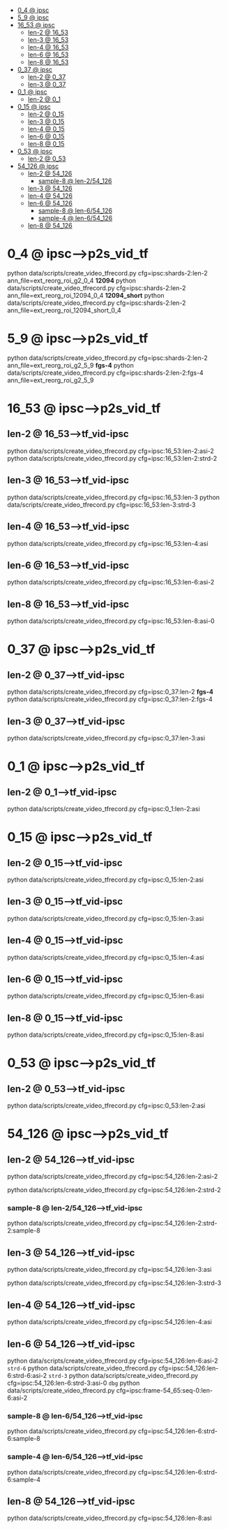 <!-- MarkdownTOC -->

- [0_4        @ ipsc](#0_4___ipsc_)
- [5_9       @ ipsc](#5_9___ipsc_)
- [16_53       @ ipsc](#16_53___ipsc_)
    - [len-2       @ 16_53](#len_2___16_5_3_)
    - [len-3       @ 16_53](#len_3___16_5_3_)
    - [len-4       @ 16_53](#len_4___16_5_3_)
    - [len-6       @ 16_53](#len_6___16_5_3_)
    - [len-8       @ 16_53](#len_8___16_5_3_)
- [0_37       @ ipsc](#0_37___ipsc_)
    - [len-2       @ 0_37](#len_2___0_37_)
    - [len-3       @ 0_37](#len_3___0_37_)
- [0_1       @ ipsc](#0_1___ipsc_)
    - [len-2       @ 0_1](#len_2___0_1_)
- [0_15       @ ipsc](#0_15___ipsc_)
    - [len-2       @ 0_15](#len_2___0_15_)
    - [len-3       @ 0_15](#len_3___0_15_)
    - [len-4       @ 0_15](#len_4___0_15_)
    - [len-6       @ 0_15](#len_6___0_15_)
    - [len-8       @ 0_15](#len_8___0_15_)
- [0_53       @ ipsc](#0_53___ipsc_)
    - [len-2       @ 0_53](#len_2___0_53_)
- [54_126       @ ipsc](#54_126___ipsc_)
    - [len-2       @ 54_126](#len_2___54_126_)
        - [sample-8       @ len-2/54_126](#sample_8___len_2_54_126_)
    - [len-3       @ 54_126](#len_3___54_126_)
    - [len-4       @ 54_126](#len_4___54_126_)
    - [len-6       @ 54_126](#len_6___54_126_)
        - [sample-8       @ len-6/54_126](#sample_8___len_6_54_126_)
        - [sample-4       @ len-6/54_126](#sample_4___len_6_54_126_)
    - [len-8       @ 54_126](#len_8___54_126_)

<!-- /MarkdownTOC -->

<a id="0_4___ipsc_"></a>
# 0_4        @ ipsc-->p2s_vid_tf
python data/scripts/create_video_tfrecord.py cfg=ipsc:shards-2:len-2 ann_file=ext_reorg_roi_g2_0_4
**12094**
python data/scripts/create_video_tfrecord.py cfg=ipsc:shards-2:len-2 ann_file=ext_reorg_roi_12094_0_4
**12094_short**
python data/scripts/create_video_tfrecord.py cfg=ipsc:shards-2:len-2 ann_file=ext_reorg_roi_12094_short_0_4

<a id="5_9___ipsc_"></a>
# 5_9       @ ipsc-->p2s_vid_tf
python data/scripts/create_video_tfrecord.py cfg=ipsc:shards-2:len-2 ann_file=ext_reorg_roi_g2_5_9
**fgs-4**
python data/scripts/create_video_tfrecord.py cfg=ipsc:shards-2:len-2:fgs-4 ann_file=ext_reorg_roi_g2_5_9

<a id="16_53___ipsc_"></a>
# 16_53       @ ipsc-->p2s_vid_tf
<a id="len_2___16_5_3_"></a>
## len-2       @ 16_53-->tf_vid-ipsc
python data/scripts/create_video_tfrecord.py cfg=ipsc:16_53:len-2:asi-2
python data/scripts/create_video_tfrecord.py cfg=ipsc:16_53:len-2:strd-2
<a id="len_3___16_5_3_"></a>
## len-3       @ 16_53-->tf_vid-ipsc
python data/scripts/create_video_tfrecord.py cfg=ipsc:16_53:len-3
python data/scripts/create_video_tfrecord.py cfg=ipsc:16_53:len-3:strd-3
<a id="len_4___16_5_3_"></a>
## len-4       @ 16_53-->tf_vid-ipsc
python data/scripts/create_video_tfrecord.py cfg=ipsc:16_53:len-4:asi
<a id="len_6___16_5_3_"></a>
## len-6       @ 16_53-->tf_vid-ipsc
python data/scripts/create_video_tfrecord.py cfg=ipsc:16_53:len-6:asi-2
<a id="len_8___16_5_3_"></a>
## len-8       @ 16_53-->tf_vid-ipsc
python data/scripts/create_video_tfrecord.py cfg=ipsc:16_53:len-8:asi-0

<a id="0_37___ipsc_"></a>
# 0_37       @ ipsc-->p2s_vid_tf
<a id="len_2___0_37_"></a>
## len-2       @ 0_37-->tf_vid-ipsc
python data/scripts/create_video_tfrecord.py cfg=ipsc:0_37:len-2
**fgs-4**
python data/scripts/create_video_tfrecord.py cfg=ipsc:0_37:len-2:fgs-4 
<a id="len_3___0_37_"></a>
## len-3       @ 0_37-->tf_vid-ipsc
python data/scripts/create_video_tfrecord.py cfg=ipsc:0_37:len-3:asi

<a id="0_1___ipsc_"></a>
# 0_1       @ ipsc-->p2s_vid_tf
<a id="len_2___0_1_"></a>
## len-2       @ 0_1-->tf_vid-ipsc
python data/scripts/create_video_tfrecord.py cfg=ipsc:0_1:len-2:asi

<a id="0_15___ipsc_"></a>
# 0_15       @ ipsc-->p2s_vid_tf
<a id="len_2___0_15_"></a>
## len-2       @ 0_15-->tf_vid-ipsc
python data/scripts/create_video_tfrecord.py cfg=ipsc:0_15:len-2:asi
<a id="len_3___0_15_"></a>
## len-3       @ 0_15-->tf_vid-ipsc
python data/scripts/create_video_tfrecord.py cfg=ipsc:0_15:len-3:asi
<a id="len_4___0_15_"></a>
## len-4       @ 0_15-->tf_vid-ipsc
python data/scripts/create_video_tfrecord.py cfg=ipsc:0_15:len-4:asi
<a id="len_6___0_15_"></a>
## len-6       @ 0_15-->tf_vid-ipsc
python data/scripts/create_video_tfrecord.py cfg=ipsc:0_15:len-6:asi
<a id="len_8___0_15_"></a>
## len-8       @ 0_15-->tf_vid-ipsc
python data/scripts/create_video_tfrecord.py cfg=ipsc:0_15:len-8:asi

<a id="0_53___ipsc_"></a>
# 0_53       @ ipsc-->p2s_vid_tf
<a id="len_2___0_53_"></a>
## len-2       @ 0_53-->tf_vid-ipsc
python data/scripts/create_video_tfrecord.py cfg=ipsc:0_53:len-2:asi

<a id="54_126___ipsc_"></a>
# 54_126       @ ipsc-->p2s_vid_tf
<a id="len_2___54_126_"></a>
## len-2       @ 54_126-->tf_vid-ipsc
python data/scripts/create_video_tfrecord.py cfg=ipsc:54_126:len-2:asi-2

python data/scripts/create_video_tfrecord.py cfg=ipsc:54_126:len-2:strd-2
<a id="sample_8___len_2_54_126_"></a>
### sample-8       @ len-2/54_126-->tf_vid-ipsc
python data/scripts/create_video_tfrecord.py cfg=ipsc:54_126:len-2:strd-2:sample-8

<a id="len_3___54_126_"></a>
## len-3       @ 54_126-->tf_vid-ipsc
python data/scripts/create_video_tfrecord.py cfg=ipsc:54_126:len-3:asi

python data/scripts/create_video_tfrecord.py cfg=ipsc:54_126:len-3:strd-3

<a id="len_4___54_126_"></a>
## len-4       @ 54_126-->tf_vid-ipsc
python data/scripts/create_video_tfrecord.py cfg=ipsc:54_126:len-4:asi

<a id="len_6___54_126_"></a>
## len-6       @ 54_126-->tf_vid-ipsc
python data/scripts/create_video_tfrecord.py cfg=ipsc:54_126:len-6:asi-2
`strd-6`
python data/scripts/create_video_tfrecord.py cfg=ipsc:54_126:len-6:strd-6:asi-2
`strd-3`
python data/scripts/create_video_tfrecord.py cfg=ipsc:54_126:len-6:strd-3:asi-0
`dbg`
python data/scripts/create_video_tfrecord.py cfg=ipsc:frame-54_65:seq-0:len-6:asi-2
<a id="sample_8___len_6_54_126_"></a>
### sample-8       @ len-6/54_126-->tf_vid-ipsc
python data/scripts/create_video_tfrecord.py cfg=ipsc:54_126:len-6:strd-6:sample-8
<a id="sample_4___len_6_54_126_"></a>
### sample-4       @ len-6/54_126-->tf_vid-ipsc
python data/scripts/create_video_tfrecord.py cfg=ipsc:54_126:len-6:strd-6:sample-4

<a id="len_8___54_126_"></a>
## len-8       @ 54_126-->tf_vid-ipsc
python data/scripts/create_video_tfrecord.py cfg=ipsc:54_126:len-8:asi
